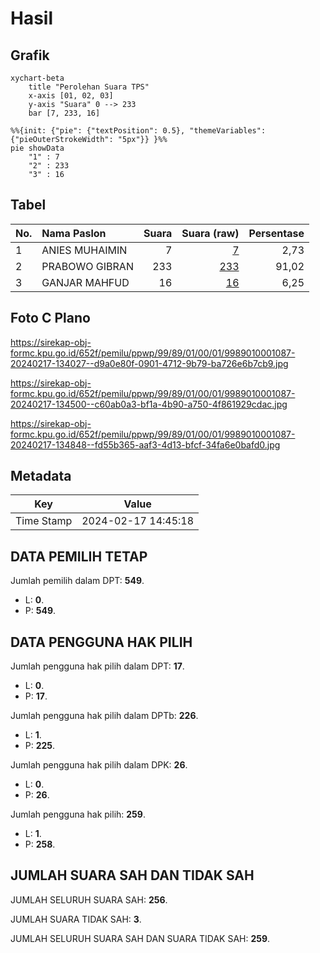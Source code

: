 # Hasil

## Grafik

```mermaid
xychart-beta
    title "Perolehan Suara TPS"
    x-axis [01, 02, 03]
    y-axis "Suara" 0 --> 233
    bar [7, 233, 16]
```

```mermaid
%%{init: {"pie": {"textPosition": 0.5}, "themeVariables": {"pieOuterStrokeWidth": "5px"}} }%%
pie showData
    "1" : 7
    "2" : 233
    "3" : 16
```

## Tabel

| No. | Nama Paslon    | Suara | Suara (raw) | Persentase |
|:--- |:-------------- | -----:| -----------:| ----------:|
| 1   | ANIES MUHAIMIN | 7     | [7][p-1]    | 2,73       |
| 2   | PRABOWO GIBRAN | 233   | [233][p-2]  | 91,02      |
| 3   | GANJAR MAHFUD  | 16    | [16][p-3]   | 6,25       |


[p-1]: https://github.com/gigit-pemilu/pemilu-2024-99-luar-negeri/blob/main/pilpres/hitung-suara/sub/99-luar-negeri/sub/89-penang-malaysia/sub/01-penang-malaysia/sub/0001-penang-malaysia/sub/087-ksk-072/sub/paslon-1.txt
[p-2]: https://github.com/gigit-pemilu/pemilu-2024-99-luar-negeri/blob/main/pilpres/hitung-suara/sub/99-luar-negeri/sub/89-penang-malaysia/sub/01-penang-malaysia/sub/0001-penang-malaysia/sub/087-ksk-072/sub/paslon-2.txt
[p-3]: https://github.com/gigit-pemilu/pemilu-2024-99-luar-negeri/blob/main/pilpres/hitung-suara/sub/99-luar-negeri/sub/89-penang-malaysia/sub/01-penang-malaysia/sub/0001-penang-malaysia/sub/087-ksk-072/sub/paslon-3.txt

## Foto C Plano

https://sirekap-obj-formc.kpu.go.id/652f/pemilu/ppwp/99/89/01/00/01/9989010001087-20240217-134027--d9a0e80f-0901-4712-9b79-ba726e6b7cb9.jpg

https://sirekap-obj-formc.kpu.go.id/652f/pemilu/ppwp/99/89/01/00/01/9989010001087-20240217-134500--c60ab0a3-bf1a-4b90-a750-4f861929cdac.jpg

https://sirekap-obj-formc.kpu.go.id/652f/pemilu/ppwp/99/89/01/00/01/9989010001087-20240217-134848--fd55b365-aaf3-4d13-bfcf-34fa6e0bafd0.jpg


## Metadata

| Key        | Value               |
| ---------- | ------------------- |
| Time Stamp | 2024-02-17 14:45:18 |


## DATA PEMILIH TETAP

Jumlah pemilih dalam DPT: **549**.
 * L: **0**.
 * P: **549**.

## DATA PENGGUNA HAK PILIH

Jumlah pengguna hak pilih dalam DPT: **17**.
 * L: **0**.
 * P: **17**.

Jumlah pengguna hak pilih dalam DPTb: **226**.
 * L: **1**.
 * P: **225**.

Jumlah pengguna hak pilih dalam DPK: **26**.
 * L: **0**.
 * P: **26**.

Jumlah pengguna hak pilih: **259**.
 * L: **1**.
 * P: **258**.

## JUMLAH SUARA SAH DAN TIDAK SAH

JUMLAH SELURUH SUARA SAH: **256**.

JUMLAH SUARA TIDAK SAH: **3**.

JUMLAH SELURUH SUARA SAH DAN SUARA TIDAK SAH: **259**.


